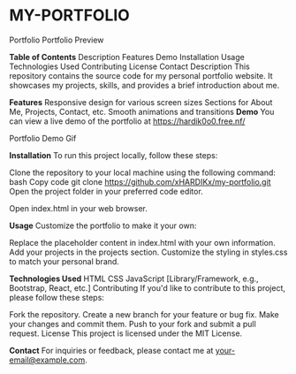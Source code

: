 # MY-PORTFOLIO
Portfolio
Portfolio Preview

**Table of Contents**
Description
Features
Demo
Installation
Usage
Technologies Used
Contributing
License
Contact
Description
This repository contains the source code for my personal portfolio website. It showcases my projects, skills, and provides a brief introduction about me.

**Features**
Responsive design for various screen sizes
Sections for About Me, Projects, Contact, etc.
Smooth animations and transitions
**Demo**
You can view a live demo of the portfolio at https://hardik0o0.free.nf/

Portfolio Demo Gif

**Installation**
To run this project locally, follow these steps:

Clone the repository to your local machine using the following command:
bash
Copy code
git clone https://github.com/xHARDIKx/my-portfolio.git
Open the project folder in your preferred code editor.

Open index.html in your web browser.

**Usage**
Customize the portfolio to make it your own:

Replace the placeholder content in index.html with your own information.
Add your projects in the projects section.
Customize the styling in styles.css to match your personal brand.


**Technologies Used**
HTML
CSS
JavaScript
[Library/Framework, e.g., Bootstrap, React, etc.]
Contributing
If you'd like to contribute to this project, please follow these steps:

Fork the repository.
Create a new branch for your feature or bug fix.
Make your changes and commit them.
Push to your fork and submit a pull request.
License
This project is licensed under the MIT License.

**Contact**
For inquiries or feedback, please contact me at your-email@example.com.
